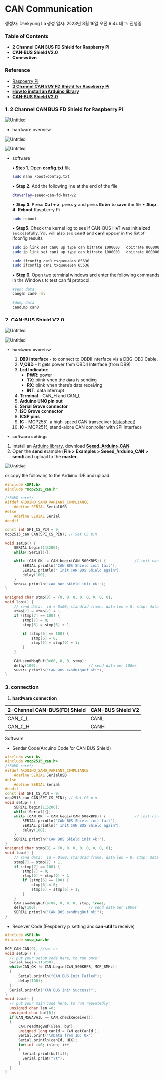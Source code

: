 # CAN Communication

생성자: Daekyung La
생성 일시: 2023년 8월 16일 오전 9:44
태그: 진행중

### ****Table of Contents****

- **2 Channel CAN BUS FD Shield for Raspberry Pi**
- **CAN-BUS Shield V2.0**
- **Connection**

### Reference

- [Raspberry Pi](https://pinout.xyz/pinout/pin3_gpio2/)
- **[2 Channel CAN BUS FD Shield for Raspberry Pi](https://wiki.seeedstudio.com/2-Channel-CAN-BUS-FD-Shield-for-Raspberry-Pi/)**
- **[How to install an Arduino library](https://wiki.seeedstudio.com/How_to_install_Arduino_Library/)**
- **[CAN-BUS Shield V2.0](https://wiki.seeedstudio.com/CAN-BUS_Shield_V2.0/)**

### 1.  **2 Channel CAN BUS FD Shield for Raspberry Pi**

![Untitled](CAN%20Communication%206b3f5eb435cc486eba6f4117370d457d/Untitled.png)

- hardware overview

![Untitled](CAN%20Communication%206b3f5eb435cc486eba6f4117370d457d/Untitled%201.png)

![Untitled](CAN%20Communication%206b3f5eb435cc486eba6f4117370d457d/Untitled%202.png)

- software
    
    **• Step 1.** Open **config.txt** file
    
    ```bash
    sudo nano /boot/config.txt
    ```
    
    • **Step 2**. Add the following line at the end of the file
    
    ```bash
    dtoverlay=seeed-can-fd-hat-v2
    ```
    
    • **Step 3**. Press **Ctrl + x**, press **y** and press **Enter** to **save** the file
    • **Step 4**. **Reboot** Raspberry Pi
    
    ```bash
    sudo reboot
    ```
    
    • **Step5**. Check the kernel log to see if CAN-BUS HAT was initialized successfully. You will also see **can0** and **can1** appear in the list of ifconfig results
    
    ```bash
    sudo ip link set can0 up type can bitrate 1000000   dbitrate 8000000 restart-ms 1000 berr-reporting on fd on
    sudo ip link set can1 up type can bitrate 1000000   dbitrate 8000000 restart-ms 1000 berr-reporting on fd on
    
    sudo ifconfig can0 txqueuelen 65536
    sudo ifconfig can1 txqueuelen 65536
    ```
    
    • **Step 6**. Open two terminal windows and enter the following commands in the Windows to test can fd protocol.
    
    ```bash
    #send data
    cangen can0 -mv
    ```
    
    ```bash
    #dump data
    candump can0
    ```
    

### 2. **CAN-BUS Shield V2.0**

![Untitled](CAN%20Communication%206b3f5eb435cc486eba6f4117370d457d/Untitled%203.png)

![Untitled](CAN%20Communication%206b3f5eb435cc486eba6f4117370d457d/Untitled%204.png)

- hardware overview
    1. **DB9 Interface** - to connect to OBDII Interface via a DBG-OBD Cable.
    2. **V_OBD** - It gets power from OBDII Interface (from DB9)
    3. **Led Indicator**:
        - **PWR**: power
        - **TX**: blink when the data is sending
        - **RX**: blink when there's data receiving
        - **INT**: data interrupt
    4. **Terminal** - CAN_H and CAN_L
    5. **Arduino UNO pin out**
    6. **Serial Grove connector**
    7. **I2C Grove connector**
    8. **ICSP pins**
    9. **IC** - MCP2551, a high-speed CAN transceiver ([datasheet](https://files.seeedstudio.com/wiki/CAN_BUS_Shield/resource/Mcp2551.pdf))
    10. **IC** - MCP2515, stand-alone CAN controller with SPI interface
    
- software settings
1. Intstall an  [Arduino library](https://wiki.seeedstudio.com/How_to_install_Arduino_Library/),  download **[Seeed_Arduino_CAN](https://github.com/Seeed-Studio/Seeed_Arduino_CAN)**
2. Open the **send** example (**File > Examples > Seeed_Arduino_CAN > send**) and upload to the **master**.

![Untitled](CAN%20Communication%206b3f5eb435cc486eba6f4117370d457d/Untitled%205.png)

or copy the following to the Arduino IDE and upload:

```cpp
#include <SPI.h>
#include "mcp2515_can.h"

/*SAMD core*/
#ifdef ARDUINO_SAMD_VARIANT_COMPLIANCE
    #define SERIAL SerialUSB
#else
    #define SERIAL Serial
#endif

const int SPI_CS_PIN = 9;
mcp2515_can CAN(SPI_CS_PIN); // Set CS pin

void setup() {
    SERIAL.begin(115200);
    while(!Serial){};

    while (CAN_OK != CAN.begin(CAN_500KBPS)) {             // init can bus : baudrate = 500k
        SERIAL.println("CAN BUS Shield init fail");
        SERIAL.println(" Init CAN BUS Shield again");
        delay(100);
    }
    SERIAL.println("CAN BUS Shield init ok!");
}

unsigned char stmp[8] = {0, 0, 0, 0, 0, 0, 0, 0};
void loop() {
    // send data:  id = 0x00, standrad frame, data len = 8, stmp: data buf
    stmp[7] = stmp[7] + 1;
    if (stmp[7] == 100) {
        stmp[7] = 0;
        stmp[6] = stmp[6] + 1;

        if (stmp[6] == 100) {
            stmp[6] = 0;
            stmp[5] = stmp[6] + 1;
        }
    }

    CAN.sendMsgBuf(0x00, 0, 8, stmp);
    delay(100);                       // send data per 100ms
    SERIAL.println("CAN BUS sendMsgBuf ok!");
}
```

### 3. connection

1. **hardware connection**

| 2-Channel CAN-BUS(FD) Shield | CAN-BUS Shield V2 |
| --- | --- |
| CAN_0_L | CANL |
| CAN_0_H | CANH |

Software

- Sender Code(Arduino Code for CAN BUS Shield)

```cpp
#include <SPI.h>
#include <mcp2515_can.h>
/*SAMD core*/
#ifdef ARDUINO_SAMD_VARIANT_COMPLIANCE
    #define SERIAL SerialUSB
#else
    #define SERIAL Serial
#endif
const int SPI_CS_PIN = 9;
mcp2515_can CAN(SPI_CS_PIN); // Set CS pin
void setup() {
    SERIAL.begin(115200);
    while(!Serial){};
    while (CAN_OK != CAN.begin(CAN_500KBPS)) {             // init can bus : baudrate = 500k
        SERIAL.println("CAN BUS Shield init fail");
        SERIAL.println(" Init CAN BUS Shield again");
        delay(100);
    }
    SERIAL.println("CAN BUS Shield init ok!");
}
unsigned char stmp[8] = {0, 0, 0, 0, 0, 0, 0, 0};
void loop() {
    // send data:  id = 0x00, standrad frame, data len = 8, stmp: data buf
    stmp[7] = stmp[7] + 1;
    if (stmp[7] == 100) {
        stmp[7] = 0;
        stmp[6] = stmp[6] + 1;
        if (stmp[6] == 100) {
            stmp[6] = 0;
            stmp[5] = stmp[6] + 1;
        }
    }
    CAN.sendMsgBuf(0x00, 0, 0, 8, stmp, true);
    delay(100);                       // send data per 100ms
    SERIAL.println("CAN BUS sendMsgBuf ok!");
}
```

- Receiver Code (Respberry pi setting and **can-util** to receive)

```cpp
#include <SPI.h>
#include <mcp_can.h>

MCP_CAN CAN(9); //spi cs
void setup() {
  // put your setup code here, to run once:
  Serial.begin(115200);
  while(CAN_OK != CAN.begin(CAN_500KBPS, MCP_8MHz))
  {
      Serial.println("CAN BUS Init Failed");
      delay(100);
  }
  Serial.println("CAN BUS Init Success!");
}
void loop() {
  // put your main code here, to run repeatedly:
  unsigned char len =0;
  unsigned char buf[8];
  if(CAN_MSGAVAIL == CAN.checkReceive())
  {
      CAN.readMsgBuf(&len, buf);
      unsigned long canId = CAN.getCanId();
      Serial.print("\nData from ID: 0x");
      Serial.println(canId, HEX);
      for(int i=0; i<len; i++)
      {
        Serial.print(buf[i]);
        Serial.print("\t");
      }
  }
}
```
